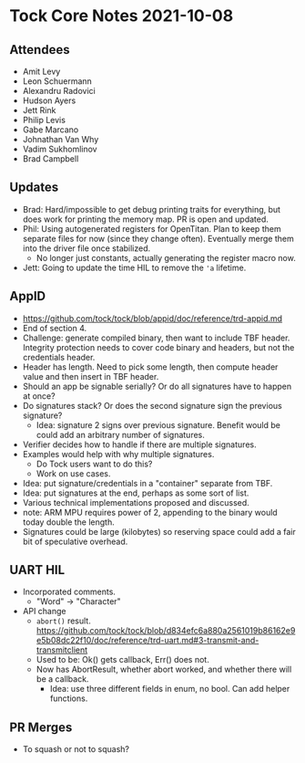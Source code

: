 # Tock Core Notes 2021-10-08

## Attendees

 - Amit Levy
 - Leon Schuermann
 - Alexandru Radovici
 - Hudson Ayers
 - Jett Rink
 - Philip Levis
 - Gabe Marcano
 - Johnathan Van Why
 - Vadim Sukhomlinov
 - Brad Campbell

## Updates

- Brad: Hard/impossible to get debug printing traits for everything, but does
  work for printing the memory map. PR is open and updated.
- Phil: Using autogenerated registers for OpenTitan. Plan to keep them separate
  files for now (since they change often). Eventually merge them into the driver
  file once stabilized.
  - No longer just constants, actually generating the register macro now.
- Jett: Going to update the time HIL to remove the `'a` lifetime.

## AppID

- https://github.com/tock/tock/blob/appid/doc/reference/trd-appid.md
- End of section 4.
- Challenge: generate compiled binary, then want to include TBF header.
  Integrity protection needs to cover code binary and headers, but not the
  credentials header.
- Header has length. Need to pick some length, then compute header value and
  then insert in TBF header.
- Should an app be signable serially? Or do all signatures have to happen at
  once?
- Do signatures stack? Or does the second signature sign the previous signature?
  - Idea: signature 2 signs over previous signature. Benefit would be could add
    an arbitrary number of signatures.
- Verifier decides how to handle if there are multiple signatures.
- Examples would help with why multiple signatures.
  - Do Tock users want to do this?
  - Work on use cases.
- Idea: put signature/credentials in a "container" separate from TBF.
- Idea: put signatures at the end, perhaps as some sort of list.
- Various technical implementations proposed and discussed.
- note: ARM MPU requires power of 2, appending to the binary would today double
  the length.
- Signatures could be large (kilobytes) so reserving space could add a fair bit
  of speculative overhead.

## UART HIL

- Incorporated comments.
  - "Word" -> "Character"
- API change
  - `abort()` result.
    https://github.com/tock/tock/blob/d834efc6a880a2561019b86162e9e5b08dc22f10/doc/reference/trd-uart.md#3-transmit-and-transmitclient
  - Used to be: Ok() gets callback, Err() does not.
  - Now has AbortResult, whether abort worked, and whether there will be a
    callback.
    - Idea: use three different fields in enum, no bool. Can add helper
      functions.

## PR Merges

- To squash or not to squash?
